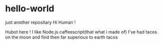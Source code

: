 # hello-world
just another repositary
Hi Human !

Hubot here ! I like Node.js caffeescript(that what i made of)
I've had tacos on the moon and find then far superious to earth tacos
